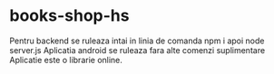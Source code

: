 # books-shop-hs
Pentru backend se ruleaza intai in linia de comanda npm i apoi node server.js
Aplicatia android se ruleaza fara alte comenzi suplimentare
Aplicatie este o librarie online.
